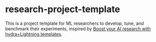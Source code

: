 # research-project-template

This is a project template for ML researchers to develop, tune, and benchmark their experiments, inspired by [Boost your AI research with hydra+Lightning templates](https://techblog.leapmind.io/blog/boost-your-ai-research-with-hydra-and-lightning-templates/).
